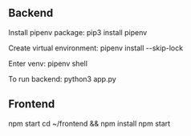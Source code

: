 ## Backend

Install pipenv package: pip3 install pipenv

Create virtual environment: pipenv install --skip-lock

Enter venv: pipenv shell

To run backend: python3 app.py

## Frontend

npm start
cd ~/frontend && npm install
npm start

